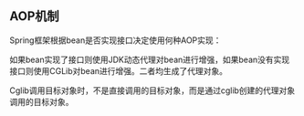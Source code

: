 ## AOP机制
Spring框架根据bean是否实现接口决定使用何种AOP实现：

如果bean实现了接口则使用JDK动态代理对bean进行增强，如果bean没有实现接口则使用CGLib对bean进行增强。二者均生成了代理对象。

Cglib调用目标对象时，不是直接调用的目标对象，而是通过cglib创建的代理对象调用的目标对象。

